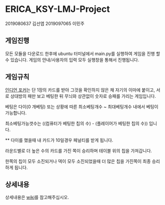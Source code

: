 # ERICA_KSY-LMJ-Project
2019080637 김선엽
2019097065 이민주

## 게임진행
모든 모듈을 다운로드 한후에 ubuntu 터미널에서 main.py를 실행하여 게임을 진행 할 수 있습니다.
게임의 안내/사용자의 입력 모두 실행창을 통해서 진행됩니다.

## 게임규칙

[인디언 포커](https://ko.wikipedia.org/wiki/%EC%9D%B8%EB%94%94%EC%96%B8_%ED%8F%AC%EC%BB%A4)는 단 1장의 카드를 받아 그것을 확인하지 않은 채 자기의 이마에 붙이고, 서로 상대방의 패만 보고 베팅한 뒤 무늬와 상관없이 숫자로 승패를 가리는 게임입니다.

베팅은 다이(0 개베팅) 또는 상황에 따른 최소베팅개수 ~ 최대베팅개수 내에서 베팅이 가능합니다.

최소베팅가능갯수는 ((컴퓨터가 베팅한 칩의 수) - (플레이어가 베팅한 칩의 수)) 입니다.

** 다이를 했을때 내 카드가 10일경우 페널티를 받게 됩니다.

라운드별로 더 높은 수의 카드를 가진 쪽이 승리하며 테이블 위의 칩을 가져갑니다.

한쪽의 칩이 모두 소진되거나 덱이 모두 소진되었을때 더 많은 칩을 가진쪽이 최종 승리하게 됩니다.

## 상세내용
상세내용은 [wiki](https://github.com/goggi772/ERICA_KSY-LMJ-Project/wiki)를 참고해주십시오.
